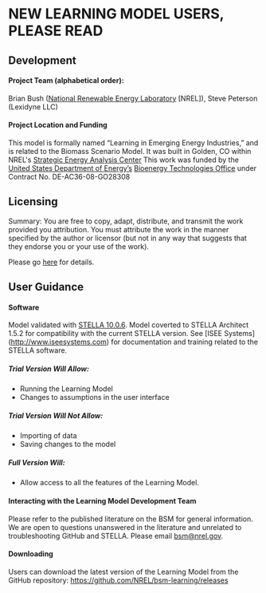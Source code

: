# NEW LEARNING MODEL USERS, PLEASE READ

## Development

#### Project Team (alphabetical order): 
Brian Bush ([National Renewable Energy Laboratory](http://www.nrel.gov/) [NREL]), Steve Peterson (Lexidyne LLC)

#### Project Location and Funding
This model is formally named “Learning in Emerging Energy Industries,” and is related to the Biomass Scenario Model.
It was built in Golden, CO within NREL's [Strategic Energy Analysis Center](http://www.nrel.gov/analysis/about_office.html)
This work was funded by the [United States Department of Energy’s](http://energy.gov/) [Bioenergy Technologies Office](http://www1.eere.energy.gov/bioenergy/) under Contract No. DE-AC36-08-GO28308 

## Licensing

Summary: You are free to copy, adapt, distribute, and transmit the work provided you attribution. You must attribute the work in the manner specified by the author or licensor (but not in any way that suggests that they endorse you or your use of the work).

Please go [here](http://creativecommons.org/licenses/by-sa/3.0/) for details.

## User Guidance

#### Software
Model validated with [STELLA 10.0.6](http://www.iseesystems.com/softwares/Education/StellaSoftware.aspx). Model coverted to STELLA Architect 1.5.2 for compatibility with the current STELLA version.
See [ISEE Systems] (http://www.iseesystems.com) for documentation and training related to the STELLA software.

##### Trial Version Will Allow:
-	Running the Learning Model
-	Changes to assumptions in the user interface

##### Trial Version Will Not Allow:
-	Importing of data
-	Saving changes to the model 

##### Full Version Will:
-	Allow access to all the features of the Learning Model.

#### Interacting with the Learning Model Development Team
Please refer to the published literature on the BSM for general information. We are open to questions unanswered in the literature and unrelated to troubleshooting GitHub and STELLA. Please email bsm@nrel.gov.

#### Downloading
Users can download the latest version of the Learning Model from the GitHub repository:  https://github.com/NREL/bsm-learning/releases
